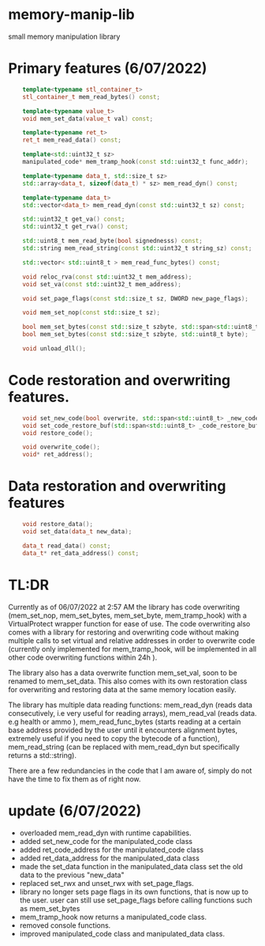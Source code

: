 # memory-manip-lib
small memory manipulation library
# Primary features (6/07/2022)
```cpp
    template<typename stl_container_t>
    stl_container_t mem_read_bytes() const;

    template<typename value_t>
    void mem_set_data(value_t val) const;

    template<typename ret_t>
    ret_t mem_read_data() const;

    template<std::uint32_t sz>
    manipulated_code* mem_tramp_hook(const std::uint32_t func_addr);

    template<typename data_t, std::size_t sz>
    std::array<data_t, sizeof(data_t) * sz> mem_read_dyn() const;

    template<typename data_t>
    std::vector<data_t> mem_read_dyn(const std::uint32_t sz) const;

    std::uint32_t get_va() const;
    std::uint32_t get_rva() const;

    std::uint8_t mem_read_byte(bool signednesss) const;
    std::string mem_read_string(const std::uint32_t string_sz) const;

    std::vector< std::uint8_t > mem_read_func_bytes() const;

    void reloc_rva(const std::uint32_t mem_address);
    void set_va(const std::uint32_t mem_address);

    void set_page_flags(const std::size_t sz, DWORD new_page_flags);

    void mem_set_nop(const std::size_t sz);

    bool mem_set_bytes(const std::size_t szbyte, std::span<std::uint8_t> byte_arr);
    bool mem_set_bytes(const std::size_t szbyte, std::uint8_t byte);

    void unload_dll();
 ```

# Code restoration and overwriting features.
```cpp
	void set_new_code(bool overwrite, std::span<std::uint8_t> _new_code);
	void set_code_restore_buf(std::span<std::uint8_t> _code_restore_buf);
	void restore_code();

	void overwrite_code();
	void* ret_address();


```

# Data restoration and overwriting features

``` cpp
	void restore_data();
	void set_data(data_t new_data);

	data_t read_data() const;
	data_t* ret_data_address() const;
```

# TL:DR

Currently as of 06/07/2022 at 2:57 AM the library has code overwriting (mem_set_nop, mem_set_bytes, mem_set_byte, mem_tramp_hook) with a VirtualProtect wrapper function for ease of use. The code overwriting also comes with a library for restoring and overwriting code without making multiple calls to set virtual and relative addresses in order to overwrite code (currently only implemented for mem_tramp_hook, will be implemented in all other code overwriting functions within 24h ). 

The library also has a data overwrite function mem_set_val, soon to be renamed to mem_set_data. This also comes with its own restoration class for overwriting and restoring data at the same memory location easily.

The library has multiple data reading functions: mem_read_dyn (reads data consecutively, i.e very useful for reading arrays), mem_read_val (reads data. e.g health or ammo ), mem_read_func_bytes (starts reading at a certain base address provided by the user until it encounters alignment bytes, extremely useful if you need to copy the bytecode of a function), mem_read_string (can be replaced with mem_read_dyn but specifically returns a std::string).

There are a few redundancies in the code that I am aware of, simply do not have the time to fix them as of right now. 

# update (6/07/2022)
- overloaded mem_read_dyn with runtime capabilities.
- added set_new_code for the manipulated_code class
- added ret_code_address for the manipulated_code class
- added ret_data_address for the manipulated_data class
- made the set_data function in the manipulated_data class set the old data to the previous "new_data"
- replaced set_rwx and unset_rwx with set_page_flags.
- library no longer sets page flags in its own functions, that is now up to the user. user can still use set_page_flags before calling functions such as mem_set_bytes
- mem_tramp_hook now returns a manipulated_code class.
- removed console functions.
- improved manipulated_code class and manipulated_data class.
